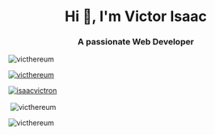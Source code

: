 <h1 align="center">Hi 👋, I'm Victor Isaac</h1>
<h3 align="center">A passionate Web Developer</h3>

<p align="left"> <img src="https://komarev.com/ghpvc/?username=victhereum&label=Profile%20views&color=0e75b6&style=flat" alt="victhereum" /> </p>

<p align="left"> <a href="https://github.com/ryo-ma/github-profile-trophy"><img src="https://github-profile-trophy.vercel.app/?username=victhereum" alt="victhereum" /></a> </p>

<p align="left"> <a href="https://twitter.com/isaacvictron" target="blank"><img src="https://img.shields.io/twitter/follow/isaacvictron?logo=twitter&style=for-the-badge" alt="isaacvictron" /></a> </p>


<p>&nbsp;<img align="center" src="https://github-readme-stats.vercel.app/api?username=victhereum&show_icons=true&theme=synthwave&locale=en" alt="victhereum" /></p>

<p><img align="left" src="https://github-readme-streak-stats.herokuapp.com/?user=victhereum&theme=dark" alt="victhereum" /></p>
